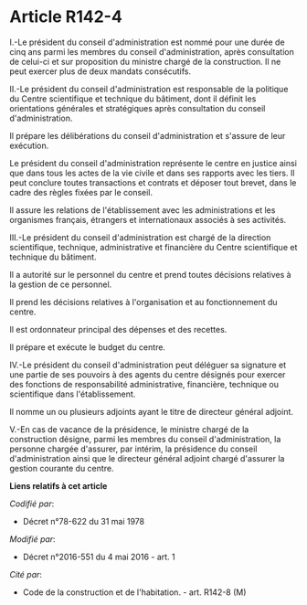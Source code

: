 # Article R142-4

I.-Le président du conseil d'administration est nommé pour une durée de cinq ans parmi les membres du conseil
d'administration, après consultation de celui-ci et sur proposition du ministre chargé de la construction. Il ne peut exercer
plus de deux mandats consécutifs. 

II.-Le président du conseil d'administration est responsable de la politique du Centre scientifique et technique du bâtiment,
dont il définit les orientations générales et stratégiques après consultation du conseil d'administration. 

Il prépare les délibérations du conseil d'administration et s'assure de leur exécution. 

Le président du conseil d'administration représente le centre en justice ainsi que dans tous les actes de la vie civile et
dans ses rapports avec les tiers. Il peut conclure toutes transactions et contrats et déposer tout brevet, dans le cadre des
règles fixées par le conseil. 

Il assure les relations de l'établissement avec les administrations et les organismes français, étrangers et internationaux
associés à ses activités. 

III.-Le président du conseil d'administration est chargé de la direction scientifique, technique, administrative et
financière du Centre scientifique et technique du bâtiment. 

Il a autorité sur le personnel du centre et prend toutes décisions relatives à la gestion de ce personnel. 

Il prend les décisions relatives à l'organisation et au fonctionnement du centre. 

Il est ordonnateur principal des dépenses et des recettes. 

Il prépare et exécute le budget du centre. 

IV.-Le président du conseil d'administration peut déléguer sa signature et une partie de ses pouvoirs à des agents du centre
désignés pour exercer des fonctions de responsabilité administrative, financière, technique ou scientifique dans
l'établissement. 

Il nomme un ou plusieurs adjoints ayant le titre de directeur général adjoint. 

V.-En cas de vacance de la présidence, le ministre chargé de la construction désigne, parmi les membres du conseil
d'administration, la personne chargée d'assurer, par intérim, la présidence du conseil d'administration ainsi que le
directeur général adjoint chargé d'assurer la gestion courante du centre.

**Liens relatifs à cet article**

_Codifié par_:

  - Décret n°78-622 du 31 mai 1978

_Modifié par_:

  - Décret n°2016-551 du 4 mai 2016 - art. 1

_Cité par_:

  - Code de la construction et de l'habitation. - art. R142-8 (M)
